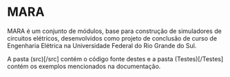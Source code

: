 # MARA
MARA é um conjunto de módulos, base para construção de simuladores de circuitos elétricos, desenvolvidos como projeto de conclusão de curso de Engenharia Elétrica na Universidade Federal do Rio Grande do Sul.

A pasta (src)[/src] contém o código fonte destes e a pasta (Testes)[/Testes] contém os exemplos mencionados na documentação.

